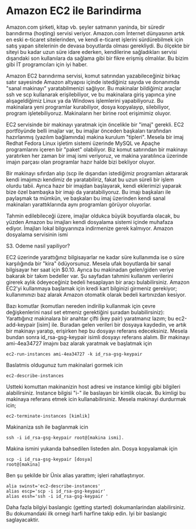 # Amazon EC2 ile Barindirma

Amazon.com şirketi, kitap vb. şeyler satmanın yaninda, bir süredir
barındırma (hoşting) servisi veriyor. Amazon.com İnternet dünyasının
artık en eski e-ticaret sitelerinden, ve kendi e-ticaret işlerini
sürdürebilmek için satış yapan sitelerinin de devasa boyutlarda olması
gerekliydi. Bu ölçekte bir siteyi bu kadar uzun süre idare ederken,
kendilerine sağladıkları servisi dışarıdaki son kullanılara da sağlama
gibi bir fikre erişmiş olmalılar.  Bu bizim gibi İT programcıları için
iyi haber.

Amazon EC2 barındırma servisi, komut satırından yazabileceğiniz birkaç
satır sayesinde Amazon altyapısı içinde istediğiniz sayıda ve
donanımda "sanal makinayı" yaratabilmenizi sağlıyor. Bu makinalar
bildiğimiz araçlar ssh ve scp kullanarak erişilebiliyor, ve bu
makinalara giriş yapınca yine alışageldiğimiz Linux ya da Windows
işlemlerini yapabiliyoruz. Bu makinalara yeni programlar kurabiliyor,
dosya kopyalayıp, silebiliyor, program işletebiliyoruz. Makinaların
her birine root erişimimiz oluyor.

EC2 servisinde bir makinayı yaratmak için öncelikle bir "imaj"
gerekli. EC2 portföyünde belli imajlar var, bu imajlar önceden
başkaları tarafından hazırlanmış (yazılım bağlamında) makina kurulum
"tipleri". Mesela bir imaj Redhat Fedora Linux işletim sistemi
üzerinde MySQL ve Apaçhe programlarını içeren bir "paket"
olabiliyor. Biz komut satırından bir makinayı yaratırken her zaman bir
imaj ismi veriyoruz, ve makina yaratılınca üzerinde imajın parçası
olan programlar hazır halde bizi bekliyor oluyor.

Bir makinayı sıfırdan alıp (scp ile dışarıdan istediğimiz programları
aktararak kendi imajımızı kendimiz de yaratabiliriz, fakat bu uzun
süreli bir işlem olurdu tabii. Ayrıca hazır bir imajdan başlayarak,
kendi eklerimizi yaparak bize özel bambaşka bir imajı da
yaratabiliyoruz. Bu imajı başkaları ile paylaşmak ta mümkün, ve
başkaları bu imaj üzerinden kendi sanal makinaları yarattıklarında
aynı programları görüyor oluyorlar.

Tahmin edilebileceği üzere, imajlar oldukca büyük boyutlarda olacak,
bu yüzden Amazon bu imajları kendi dosyalama sistemi içinde muhafaza
ediyor. İmajları lokal bilgıyarınıza indirmenize gerek
kalmıyor. Amazon dosyalama servisinin ismi

S3.  Odeme nasil yapiliyor?

EC2 üzerinde yarattığınız bilgisayarlar ne kadar süre kullanımda ise o
süre karşılığında bir "kira" ödüyorsunuz. Mesela ufak boyutlarda bir
sanal bilgisayar her saat için $0.10. Ayrıca bu makinadan gelen/giden
veriye bakarak bir takım bedeller var. Şu sayfadan tahmini kullanım
verilerini girerek aylık ödeyeceğiniz bedeli hesaplayan bir araçı
bulabilirsiniz.  Amazon EC2'yi kullanmaya başlamak için kredi kart
bilginizi girmeniz gerekiyor; kullanımınızı baz alarak Amazon otomatik
olarak bedeli kartınızdan kesiyor.

Bazı komutlar (komutları nereden indirilip kullanmak için çevre
değişkenlerini nasıl set etmeniz gerektiğini şuradan bulabilirsiniz):
Yarattığınız makinalara bir anahtar çifti (key pair) yaratmanız lazım;
bu ec2-add-keypair [isim] ile. Buradan gelen verileri bir dosyaya
kaydedin, ve artık bir makinayı yaratıp, erişirken hep bu dosyayı
referans edeceksiniz. Mesela bundan sonra id_rsa-gsg-keypair isimli
dosyayı referans alalım.  Bir makinayı ami-4ea34727 imajını baz alarak
yaratmak ve başlatmak için

```
ec2-run-instances ami-4ea34727 -k id_rsa-gsg-keypair
```

Baslatmis oldugunuz tum makinalari gormek icin

```
ec2-describe-instances
```

Ustteki komuttan makinanizin host adresi ve instance kimligi gibi
bilgileri alabilirsiniz. Instance bilgisi "i-" ile baslayan bir kimlik
olacak. Bu kimligi bu makinaya referans etmek icin
kullanabilirsiniz. Mesela makinayi durdurmak icin;

```
ec2-terminate-instances [kimlik]
```

Makinaniza ssh ile baglanmak icin

```
ssh -i id_rsa-gsg-keypair root@[makina ismi].
```

Makina ismini yukarıda bahsedilen listeden alın.  Dosya kopyalamak
için

```
scp -i id_rsa-gsg-keypair [dosya]
root@[makina]
```

Ben şu şekilde bir Ünix alias yarattım; işleri rahatlaştırıyor.

```
alia swinst='ec2-describe-instances'
alias escp='scp -i id_rsa-gsg-keypair'
alias essh='ssh -i id_rsa-gsg-keypair '
```

Daha fazla bilgiyi baslangic (getting started) dokumanlarindan
alabilirsiniz. Bu dokumandaki ilk ornegi harfi harfine takip edin. Iyi
bir baslangic saglayacaktir.




